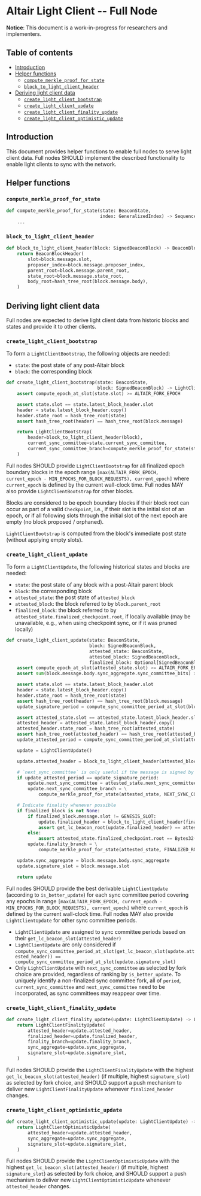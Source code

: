 # Altair Light Client -- Full Node

**Notice**: This document is a work-in-progress for researchers and implementers.

## Table of contents

<!-- TOC -->
<!-- START doctoc generated TOC please keep comment here to allow auto update -->
<!-- DON'T EDIT THIS SECTION, INSTEAD RE-RUN doctoc TO UPDATE -->

- [Introduction](#introduction)
- [Helper functions](#helper-functions)
  - [`compute_merkle_proof_for_state`](#compute_merkle_proof_for_state)
  - [`block_to_light_client_header`](#block_to_light_client_header)
- [Deriving light client data](#deriving-light-client-data)
  - [`create_light_client_bootstrap`](#create_light_client_bootstrap)
  - [`create_light_client_update`](#create_light_client_update)
  - [`create_light_client_finality_update`](#create_light_client_finality_update)
  - [`create_light_client_optimistic_update`](#create_light_client_optimistic_update)

<!-- END doctoc generated TOC please keep comment here to allow auto update -->
<!-- /TOC -->

## Introduction

This document provides helper functions to enable full nodes to serve light client data. Full nodes SHOULD implement the described functionality to enable light clients to sync with the network.

## Helper functions

### `compute_merkle_proof_for_state`

```python
def compute_merkle_proof_for_state(state: BeaconState,
                                   index: GeneralizedIndex) -> Sequence[Bytes32]:
    ...
```

### `block_to_light_client_header`

```python
def block_to_light_client_header(block: SignedBeaconBlock) -> BeaconBlockHeader:
    return BeaconBlockHeader(
        slot=block.message.slot,
        proposer_index=block.message.proposer_index,
        parent_root=block.message.parent_root,
        state_root=block.message.state_root,
        body_root=hash_tree_root(block.message.body),
    )
```

## Deriving light client data

Full nodes are expected to derive light client data from historic blocks and states and provide it to other clients.

### `create_light_client_bootstrap`

To form a `LightClientBootstrap`, the following objects are needed:
- `state`: the post state of any post-Altair block
- `block`: the corresponding block

```python
def create_light_client_bootstrap(state: BeaconState,
                                  block: SignedBeaconBlock) -> LightClientBootstrap:
    assert compute_epoch_at_slot(state.slot) >= ALTAIR_FORK_EPOCH

    assert state.slot == state.latest_block_header.slot
    header = state.latest_block_header.copy()
    header.state_root = hash_tree_root(state)
    assert hash_tree_root(header) == hash_tree_root(block.message)

    return LightClientBootstrap(
        header=block_to_light_client_header(block),
        current_sync_committee=state.current_sync_committee,
        current_sync_committee_branch=compute_merkle_proof_for_state(state, CURRENT_SYNC_COMMITTEE_INDEX),
    )
```

Full nodes SHOULD provide `LightClientBootstrap` for all finalized epoch boundary blocks in the epoch range `[max(ALTAIR_FORK_EPOCH, current_epoch - MIN_EPOCHS_FOR_BLOCK_REQUESTS), current_epoch]` where `current_epoch` is defined by the current wall-clock time. Full nodes MAY also provide `LightClientBootstrap` for other blocks.

Blocks are considered to be epoch boundary blocks if their block root can occur as part of a valid `Checkpoint`, i.e., if their slot is the initial slot of an epoch, or if all following slots through the initial slot of the next epoch are empty (no block proposed / orphaned).

`LightClientBootstrap` is computed from the block's immediate post state (without applying empty slots).

### `create_light_client_update`

To form a `LightClientUpdate`, the following historical states and blocks are needed:
- `state`: the post state of any block with a post-Altair parent block
- `block`: the corresponding block
- `attested_state`: the post state of `attested_block`
- `attested_block`: the block referred to by `block.parent_root`
- `finalized_block`: the block referred to by `attested_state.finalized_checkpoint.root`, if locally available (may be unavailable, e.g., when using checkpoint sync, or if it was pruned locally)

```python
def create_light_client_update(state: BeaconState,
                               block: SignedBeaconBlock,
                               attested_state: BeaconState,
                               attested_block: SignedBeaconBlock,
                               finalized_block: Optional[SignedBeaconBlock]) -> LightClientUpdate:
    assert compute_epoch_at_slot(attested_state.slot) >= ALTAIR_FORK_EPOCH
    assert sum(block.message.body.sync_aggregate.sync_committee_bits) >= MIN_SYNC_COMMITTEE_PARTICIPANTS

    assert state.slot == state.latest_block_header.slot
    header = state.latest_block_header.copy()
    header.state_root = hash_tree_root(state)
    assert hash_tree_root(header) == hash_tree_root(block.message)
    update_signature_period = compute_sync_committee_period_at_slot(block.message.slot)

    assert attested_state.slot == attested_state.latest_block_header.slot
    attested_header = attested_state.latest_block_header.copy()
    attested_header.state_root = hash_tree_root(attested_state)
    assert hash_tree_root(attested_header) == hash_tree_root(attested_block.message) == block.message.parent_root
    update_attested_period = compute_sync_committee_period_at_slot(attested_block.message.slot)

    update = LightClientUpdate()

    update.attested_header = block_to_light_client_header(attested_block)

    # `next_sync_committee` is only useful if the message is signed by the current sync committee
    if update_attested_period == update_signature_period:
        update.next_sync_committee = attested_state.next_sync_committee
        update.next_sync_committee_branch = \
            compute_merkle_proof_for_state(attested_state, NEXT_SYNC_COMMITTEE_INDEX)

    # Indicate finality whenever possible
    if finalized_block is not None:
        if finalized_block.message.slot != GENESIS_SLOT:
            update.finalized_header = block_to_light_client_header(finalized_block)
            assert get_lc_beacon_root(update.finalized_header) == attested_state.finalized_checkpoint.root
        else:
            assert attested_state.finalized_checkpoint.root == Bytes32()
        update.finality_branch = \
            compute_merkle_proof_for_state(attested_state, FINALIZED_ROOT_INDEX)

    update.sync_aggregate = block.message.body.sync_aggregate
    update.signature_slot = block.message.slot

    return update
```

Full nodes SHOULD provide the best derivable `LightClientUpdate` (according to `is_better_update`) for each sync committee period covering any epochs in range `[max(ALTAIR_FORK_EPOCH, current_epoch - MIN_EPOCHS_FOR_BLOCK_REQUESTS), current_epoch]` where `current_epoch` is defined by the current wall-clock time. Full nodes MAY also provide `LightClientUpdate` for other sync committee periods.

- `LightClientUpdate` are assigned to sync committee periods based on their `get_lc_beacon_slot(attested_header)`
- `LightClientUpdate` are only considered if `compute_sync_committee_period_at_slot(get_lc_beacon_slot(update.attested_header)) == compute_sync_committee_period_at_slot(update.signature_slot)`
- Only `LightClientUpdate` with `next_sync_committee` as selected by fork choice are provided, regardless of ranking by `is_better_update`. To uniquely identify a non-finalized sync committee fork, all of `period`, `current_sync_committee` and `next_sync_committee` need to be incorporated, as sync committees may reappear over time.

### `create_light_client_finality_update`

```python
def create_light_client_finality_update(update: LightClientUpdate) -> LightClientFinalityUpdate:
    return LightClientFinalityUpdate(
        attested_header=update.attested_header,
        finalized_header=update.finalized_header,
        finality_branch=update.finality_branch,
        sync_aggregate=update.sync_aggregate,
        signature_slot=update.signature_slot,
    )
```

Full nodes SHOULD provide the `LightClientFinalityUpdate` with the highest `get_lc_beacon_slot(attested_header)` (if multiple, highest `signature_slot`) as selected by fork choice, and SHOULD support a push mechanism to deliver new `LightClientFinalityUpdate` whenever `finalized_header` changes.

### `create_light_client_optimistic_update`

```python
def create_light_client_optimistic_update(update: LightClientUpdate) -> LightClientOptimisticUpdate:
    return LightClientOptimisticUpdate(
        attested_header=update.attested_header,
        sync_aggregate=update.sync_aggregate,
        signature_slot=update.signature_slot,
    )
```

Full nodes SHOULD provide the `LightClientOptimisticUpdate` with the highest `get_lc_beacon_slot(attested_header)` (if multiple, highest `signature_slot`) as selected by fork choice, and SHOULD support a push mechanism to deliver new `LightClientOptimisticUpdate` whenever `attested_header` changes.
